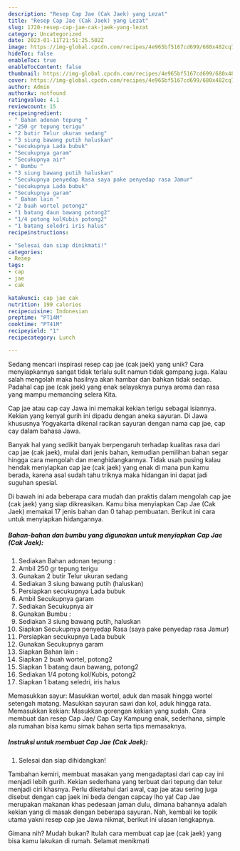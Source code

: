 ```yaml
---
description: "Resep Cap Jae (Cak Jaek) yang Lezat"
title: "Resep Cap Jae (Cak Jaek) yang Lezat"
slug: 1720-resep-cap-jae-cak-jaek-yang-lezat
category: Uncategorized
date: 2023-01-11T21:51:25.502Z
image: https://img-global.cpcdn.com/recipes/4e965bf5167cd699/680x482cq70/cap-jae-cak-jaek-foto-resep-utama.jpg
hideToc: false
enableToc: true
enableTocContent: false
thumbnail: https://img-global.cpcdn.com/recipes/4e965bf5167cd699/680x482cq70/cap-jae-cak-jaek-foto-resep-utama.jpg
cover: https://img-global.cpcdn.com/recipes/4e965bf5167cd699/680x482cq70/cap-jae-cak-jaek-foto-resep-utama.jpg
author: Admin
authorAv: notfound
ratingvalue: 4.1
reviewcount: 15
recipeingredient:
- " Bahan adonan tepung "
- "250 gr tepung terigu"
- "2 butir Telur ukuran sedang"
- "3 siung bawang putih haluskan"
- "secukupnya Lada bubuk"
- "Secukupnya garam"
- "Secukupnya air"
- " Bumbu "
- "3 siung bawang putih haluskan"
- "Secukupnya penyedap Rasa saya pake penyedap rasa Jamur"
- "secukupnya Lada bubuk"
- "Secukupnya garam"
- " Bahan lain "
- "2 buah wortel potong2"
- "1 batang daun bawang potong2"
- "1/4 potong kolKubis potong2"
- "1 batang seledri iris halus"
recipeinstructions:

- "Selesai dan siap dinikmati!"
categories:
- Resep
tags:
- cap
- jae
- cak

katakunci: cap jae cak 
nutrition: 199 calories
recipecuisine: Indonesian
preptime: "PT14M"
cooktime: "PT41M"
recipeyield: "1"
recipecategory: Lunch

---
```





Sedang mencari inspirasi resep cap jae (cak jaek) yang unik? Cara menyiapkannya sangat tidak terlalu sulit namun tidak gampang juga. Kalau salah mengolah maka hasilnya akan hambar dan bahkan tidak sedap. Padahal cap jae (cak jaek) yang enak selayaknya punya aroma dan rasa yang mampu memancing selera Kita.





Cap jae atau cap cay Jawa ini memakai kekian terigu sebagai isiannya. Kekian yang kenyal gurih ini dipadu dengan aneka sayuran. Di Jawa khususnya Yogyakarta dikenal racikan sayuran dengan nama cap jae, cap cay dalam bahasa Jawa.

Banyak hal yang sedikit banyak berpengaruh terhadap kualitas rasa dari cap jae (cak jaek), mulai dari jenis bahan, kemudian pemilihan bahan segar hingga cara mengolah dan menghidangkannya. Tidak usah pusing kalau hendak menyiapkan cap jae (cak jaek) yang enak di mana pun kamu berada, karena asal sudah tahu triknya maka hidangan ini dapat jadi suguhan spesial.






Di bawah ini ada beberapa cara mudah dan praktis dalam mengolah cap jae (cak jaek) yang siap dikreasikan. Kamu bisa menyiapkan Cap Jae (Cak Jaek) memakai 17 jenis bahan dan 0 tahap pembuatan. Berikut ini cara untuk menyiapkan hidangannya.

<!--inarticleads1-->

##### Bahan-bahan dan bumbu yang digunakan untuk menyiapkan Cap Jae (Cak Jaek):

1. Sediakan  Bahan adonan tepung :
1. Ambil 250 gr tepung terigu
1. Gunakan 2 butir Telur ukuran sedang
1. Sediakan 3 siung bawang putih (haluskan)
1. Persiapkan secukupnya Lada bubuk
1. Ambil Secukupnya garam
1. Sediakan Secukupnya air
1. Gunakan  Bumbu :
1. Sediakan 3 siung bawang putih, haluskan
1. Siapkan Secukupnya penyedap Rasa (saya pake penyedap rasa Jamur)
1. Persiapkan secukupnya Lada bubuk
1. Gunakan Secukupnya garam
1. Siapkan  Bahan lain :
1. Siapkan 2 buah wortel, potong2
1. Siapkan 1 batang daun bawang, potong2
1. Sediakan 1/4 potong kol/Kubis, potong2
1. Siapkan 1 batang seledri, iris halus


Memasukkan sayur: Masukkan wortel, aduk dan masak hingga wortel setengah matang. Masukkan sayuran sawi dan kol, aduk hingga rata. Memasukkan kekian: Masukkan gorengan kekian yang sudah. Cara membuat dan resep Cap Jae/ Cap Cay Kampung enak, sederhana, simple ala rumahan bisa kamu simak bahan serta tips memasaknya. 

<!--inarticleads2-->

##### Instruksi untuk membuat Cap Jae (Cak Jaek):


1. Selesai dan siap dihidangkan!

Tambahan kemiri, membuat masakan yang mengadaptasi dari cap cay ini menjadi lebih gurih. Kekian sederhana yang terbuat dari tepung dan telur menjadi ciri khasnya. Perlu diketahui dari awal, cap jae atau sering juga disebut dengan cap jaek ini beda dengan capcay lho ya! Cap Jae merupakan makanan khas pedesaan jaman dulu, dimana bahannya adalah kekian yang di masak dengan beberapa sayuran. Nah, kembali ke topik utama yakni resep cap jae Jawa nikmat, berikut ini ulasan lengkapnya. 

Gimana nih? Mudah bukan? Itulah cara membuat cap jae (cak jaek) yang bisa kamu lakukan di rumah. Selamat menikmati
